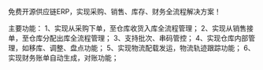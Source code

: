 
免费开源供应链ERP，实现采购、销售、库存、财务全流程解决方案！

主要功能：
1、实现从采购下单，至仓库收货入库全流程管理；
2、实现从销售接单，至仓库分配出库全流程管理；
3、支持批次、串码管控；
4、实现仓库内部管理，如移库、调整、盘点功能；
5、实现物流配载发运，物流轨迹跟踪功能；
6、实现财务账单自动生成，对账功能；
